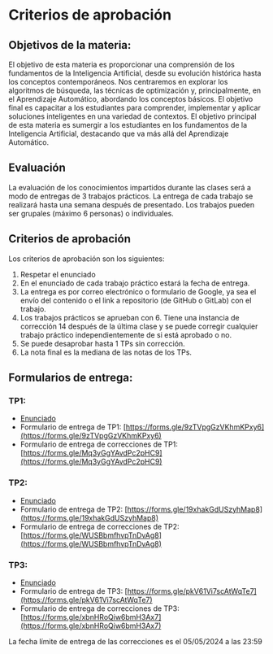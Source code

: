# Criterios de aprobación

## Objetivos de la materia:

El objetivo de esta materia es proporcionar una comprensión de los fundamentos de la Inteligencia Artificial, desde su 
evolución histórica hasta los conceptos contemporáneos. Nos centraremos en explorar los algoritmos de búsqueda, las 
técnicas de optimización y, principalmente, en el Aprendizaje Automático, abordando los conceptos básicos. El objetivo 
final es capacitar a los estudiantes para comprender, implementar y aplicar soluciones inteligentes en una variedad de 
contextos. El objetivo principal de esta materia es sumergir a los estudiantes en los fundamentos de la Inteligencia 
Artificial, destacando que va más allá del Aprendizaje Automático. 

## Evaluación

La evaluación de los conocimientos impartidos durante las clases será a modo de entregas de 3 trabajos prácticos. 
La entrega de cada trabajo se realizará hasta una semana después de presentado. Los trabajos pueden ser grupales 
(máximo 6 personas) o individuales.

## Criterios de aprobación

Los criterios de aprobación son los siguientes:

1. Respetar el enunciado
2. En el enunciado de cada trabajo práctico estará la fecha de entrega.
3. La entrega es por correo electrónico o formulario de Google, ya sea el envío del contenido o el link a repositorio 
(de GitHub o GitLab) con el trabajo. 
4. Los trabajos prácticos se aprueban con 6. Tiene una instancia de corrección 14 después de la última clase y se 
puede corregir cualquier trabajo práctico independientemente de si está aprobado o no.
5. Se puede desaprobar hasta 1 TPs sin corrección.
6. La nota final es la mediana de las notas de los TPs.

## Formularios de entrega:

### TP1:

- [Enunciado](./clase2/trabajo_practico_1/README.md)
- Formulario de entrega de TP1: [https://forms.gle/9zTVpgGzVKhmKPxy6](https://forms.gle/9zTVpgGzVKhmKPxy6)
- Formulario de entrega de correcciones de TP1: [https://forms.gle/Mq3yGgYAvdPc2pHC9](https://forms.gle/Mq3yGgYAvdPc2pHC9)

### TP2:

- [Enunciado](./clase5/trabajo_practico_2/README.md)
- Formulario de entrega de TP2: [https://forms.gle/19xhakGdUSzyhMap8](https://forms.gle/19xhakGdUSzyhMap8)
- Formulario de entrega de correcciones de TP2: [https://forms.gle/WUSBbmfhvpTnDvAg8](https://forms.gle/WUSBbmfhvpTnDvAg8)

### TP3:

- [Enunciado](./clase6/trabajo_practico_3/README.md)
- Formulario de entrega de TP3: [https://forms.gle/pkV61Vi7scAtWqTe7](https://forms.gle/pkV61Vi7scAtWqTe7)
- Formulario de entrega de correcciones de TP3: [https://forms.gle/xbnHRoQiw6bmH3Ax7](https://forms.gle/xbnHRoQiw6bmH3Ax7)

La fecha límite de entrega de las correcciones es el 05/05/2024 a las 23:59
